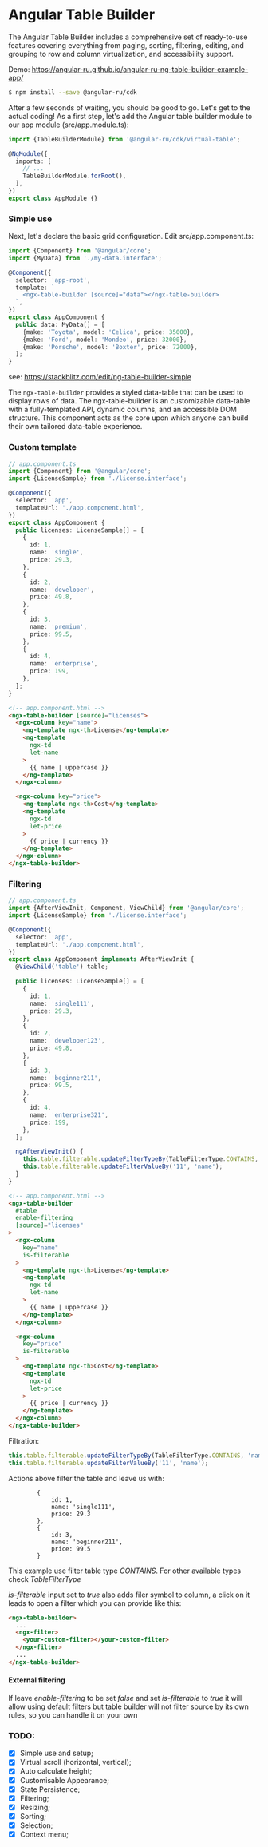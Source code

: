 # Angular Table Builder

The Angular Table Builder includes a comprehensive set of ready-to-use features covering everything from paging,
sorting, filtering, editing, and grouping to row and column virtualization, and accessibility support.

Demo: https://angular-ru.github.io/angular-ru-ng-table-builder-example-app/

```bash
$ npm install --save @angular-ru/cdk
```

After a few seconds of waiting, you should be good to go. Let's get to the actual coding! As a first step, let's add the
Angular table builder module to our app module (src/app.module.ts):

```typescript
import {TableBuilderModule} from '@angular-ru/cdk/virtual-table';

@NgModule({
  imports: [
    // ...
    TableBuilderModule.forRoot(),
  ],
})
export class AppModule {}
```

### Simple use

Next, let's declare the basic grid configuration. Edit src/app.component.ts:

```typescript
import {Component} from '@angular/core';
import {MyData} from './my-data.interface';

@Component({
  selector: 'app-root',
  template: `
    <ngx-table-builder [source]="data"></ngx-table-builder>
  `,
})
export class AppComponent {
  public data: MyData[] = [
    {make: 'Toyota', model: 'Celica', price: 35000},
    {make: 'Ford', model: 'Mondeo', price: 32000},
    {make: 'Porsche', model: 'Boxter', price: 72000},
  ];
}
```

see: https://stackblitz.com/edit/ng-table-builder-simple

The `ngx-table-builder` provides a styled data-table that can be used to display rows of data. The ngx-table-builder is
an customizable data-table with a fully-templated API, dynamic columns, and an accessible DOM structure. This component
acts as the core upon which anyone can build their own tailored data-table experience.

### Custom template

```typescript
// app.component.ts
import {Component} from '@angular/core';
import {LicenseSample} from './license.interface';

@Component({
  selector: 'app',
  templateUrl: './app.component.html',
})
export class AppComponent {
  public licenses: LicenseSample[] = [
    {
      id: 1,
      name: 'single',
      price: 29.3,
    },
    {
      id: 2,
      name: 'developer',
      price: 49.8,
    },
    {
      id: 3,
      name: 'premium',
      price: 99.5,
    },
    {
      id: 4,
      name: 'enterprise',
      price: 199,
    },
  ];
}
```

```html
<!-- app.component.html -->
<ngx-table-builder [source]="licenses">
  <ngx-column key="name">
    <ng-template ngx-th>License</ng-template>
    <ng-template
      ngx-td
      let-name
    >
      {{ name | uppercase }}
    </ng-template>
  </ngx-column>

  <ngx-column key="price">
    <ng-template ngx-th>Cost</ng-template>
    <ng-template
      ngx-td
      let-price
    >
      {{ price | currency }}
    </ng-template>
  </ngx-column>
</ngx-table-builder>
```

### Filtering

```typescript
// app.component.ts
import {AfterViewInit, Component, ViewChild} from '@angular/core';
import {LicenseSample} from './license.interface';

@Component({
  selector: 'app',
  templateUrl: './app.component.html',
})
export class AppComponent implements AfterViewInit {
  @ViewChild('table') table;

  public licenses: LicenseSample[] = [
    {
      id: 1,
      name: 'single111',
      price: 29.3,
    },
    {
      id: 2,
      name: 'developer123',
      price: 49.8,
    },
    {
      id: 3,
      name: 'beginner211',
      price: 99.5,
    },
    {
      id: 4,
      name: 'enterprise321',
      price: 199,
    },
  ];

  ngAfterViewInit() {
    this.table.filterable.updateFilterTypeBy(TableFilterType.CONTAINS, 'er');
    this.table.filterable.updateFilterValueBy('11', 'name');
  }
}
```

```html
<!-- app.component.html -->
<ngx-table-builder
  #table
  enable-filtering
  [source]="licenses"
>
  <ngx-column
    key="name"
    is-filterable
  >
    <ng-template ngx-th>License</ng-template>
    <ng-template
      ngx-td
      let-name
    >
      {{ name | uppercase }}
    </ng-template>
  </ngx-column>

  <ngx-column
    key="price"
    is-filterable
  >
    <ng-template ngx-th>Cost</ng-template>
    <ng-template
      ngx-td
      let-price
    >
      {{ price | currency }}
    </ng-template>
  </ngx-column>
</ngx-table-builder>
```

Filtration:

```typescript
this.table.filterable.updateFilterTypeBy(TableFilterType.CONTAINS, 'name');
this.table.filterable.updateFilterValueBy('11', 'name');
```

Actions above filter the table and leave us with:

```
        {
            id: 1,
            name: 'single111',
            price: 29.3
        },
        {
            id: 3,
            name: 'beginner211',
            price: 99.5
        }
```

This example use filter table type _CONTAINS_. For other available types check _TableFilterType_

_is-filterable_ input set to _true_ also adds filer symbol to column, a click on it leads to open a filter which you can
provide like this:

```html
<ngx-table-builder>
  ...
  <ngx-filter>
    <your-custom-filter></your-custom-filter>
  </ngx-filter>
  ...
</ngx-table-builder>
```

#### External filtering

If leave _enable-filtering_ to be set _false_ and set _is-filterable_ to _true_ it will allow using default filters but
table builder will not filter source by its own rules, so you can handle it on your own

### TODO:

- [x] Simple use and setup;
- [x] Virtual scroll (horizontal, vertical);
- [x] Auto calculate height;
- [x] Customisable Appearance;
- [x] State Persistence;
- [x] Filtering;
- [x] Resizing;
- [x] Sorting;
- [x] Selection;
- [x] Context menu;
